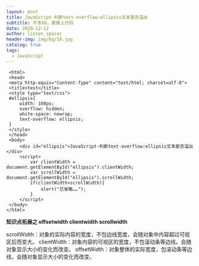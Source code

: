 ```yaml
---
layout: post
title: JavaScript-判断text-overflow:ellipsis文本是否溢出
subtitle: 不多bb，直接上代码
date: 2020-12-12
author: listen_spacer
header-img: img/bg/16.jpg
catalog: true
tags:
  - JavaScript
---
```


```
 <html>
 <head>
 <meta http-equiv="Content-Type" content="text/html; charset=utf-8">
 <title>test</title>
 <style type="text/css">
 #ellipsis{
     width: 100px;
     overflow: hidden;
     white-space: nowrap;
     text-overflow: ellipsis;
 }
 </style>
 </head>
 <body>
     <div id="ellipsis">JavaScript-判断text-overflow:ellipsis文本是否溢出</div>
     <script>
         var clientWidth = document.getElementById("ellipsis").clientWidth;
         var scrollWidth = document.getElementById("ellipsis").scrollWidth;
         if(clientWidth<scrollWidth){
             alert("已省略……");
         }
     </script>
 </body>
</html>
```

**知识点拓展之 offsetwidth clientwidth scrollwidth**

scrollWidth：对象的实际内容的宽度，不包边线宽度，会随对象中内容超过可视区后而变大。
clientWidth：对象内容的可视区的宽度，不包滚动条等边线，会随对象显示大小的变化而改变。
offsetWidth：对象整体的实际宽度，包滚动条等边线，会随对象显示大小的变化而改变。
